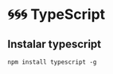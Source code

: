  # :cyclone::cyclone::cyclone: TypeScript
 ## Instalar typescript
 ```
 npm install typescript -g
 ```
